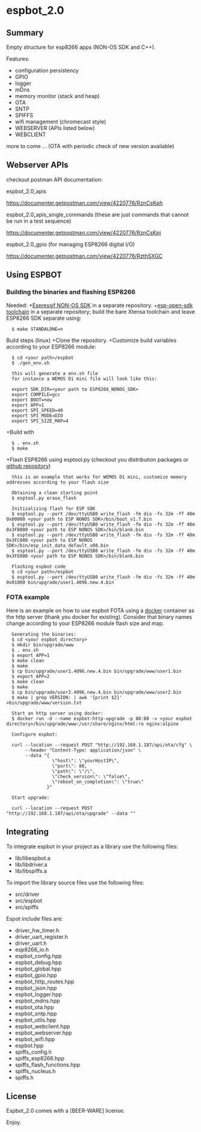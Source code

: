 # espbot_2.0

## Summary

Empty structure for esp8266 apps (NON-OS SDK and C++).

Features:

+ configuration persistency
+ GPIO
+ logger
+ mDns
+ memory monitor (stack and heap)
+ OTA
+ SNTP
+ SPIFFS
+ wifi management (chromecast style)
+ WEBSERVER (APIs listed below)
+ WEBCLIENT

more to come ... (OTA with periodic check of new version available)

## Webserver APIs

checkout postman API documentation:

espbot_2.0_apis

https://documenter.getpostman.com/view/4220776/RznCsKph

espbot_2.0_apis_single_commands
(these are just commands that cannot be run in a test sequence)

https://documenter.getpostman.com/view/4220776/RznCsKpj

espbot_2.0_gpio
(for managing ESP8266 digital I/O)

https://documenter.getpostman.com/view/4220776/RzthSXGC

## Using ESPBOT

### Building the binaries and flashing ESP8266

Needed:
+[Espressif NON-OS SDK](https://github.com/espressif/ESP8266_NONOS_SDK) in a separate repository.
+[esp-open-sdk toolchain](https://github.com/pfalcon/esp-open-sdk) in a separate repository; build the bare Xtensa toolchain and leave ESP8266 SDK separate using:

      $ make STANDALONE=n
 

Build steps (linux)
+Clone the repository.
+Customize build variables according to your ESP8266 module: 
      
      $ cd <your path>/espbot
      $ ./gen_env.sh

      this will generate a env.sh file
      for instance a WEMOS D1 mini file will look like this:
      
      export SDK_DIR=<your path to ESP8266_NONOS_SDK>
      export COMPILE=gcc
      export BOOT=new
      export APP=1
      export SPI_SPEED=40
      export SPI_MODE=DIO
      export SPI_SIZE_MAP=4

+Build with
  
      $ . env.sh
      $ make

+Flash ESP8266 using esptool.py (checkout you distribution packages or [github repository](https://github.com/espressif/esptool))
  
      this is an example that works for WEMOS D1 mini, customize memory addresses according to your flash size
      
      Obtaining a clean starting point
      $ esptool.py erase_flash
      
      Initizalizing flash for ESP SDK
      $ esptool.py --port /dev/ttyUSB0 write_flash -fm dio -fs 32m -ff 40m 0x00000 <your path to ESP NONOS SDK>/bin/boot_v1.7.bin 
      $ esptool.py --port /dev/ttyUSB0 write_flash -fm dio -fs 32m -ff 40m 0x3FB000 <your path to ESP NONOS SDK>/bin/blank.bin
      $ esptool.py --port /dev/ttyUSB0 write_flash -fm dio -fs 32m -ff 40m 0x3FC000 <your path to ESP NONOS SDK>/bin/esp_init_data_default_v08.bin
      $ esptool.py --port /dev/ttyUSB0 write_flash -fm dio -fs 32m -ff 40m 0x3FE000 <your path to ESP NONOS SDK>/bin/blank.bin
      
      Flashing espbot code
      $ cd <your path>/espbot
      $ esptool.py --port /dev/ttyUSB0 write_flash -fm dio -fs 32m -ff 40m 0x01000 bin/upgrade/user1.4096.new.4.bin

### FOTA example

Here is an example on how to use espbot FOTA using a [docker](https://www.docker.com/community-edition#/download) container as the http server (thank you docker for existing).
Consider that binary names change according to your ESP8266 module flash size and map.
      
      Generating the binaries:
      $ cd <your espbot directory>
      $ mkdir bin/upgrade/www
      $ . env.sh
      $ export APP=1
      $ make clean
      $ make
      $ cp bin/upgrade/user1.4096.new.4.bin bin/upgrade/www/user1.bin
      $ export APP=2
      $ make clean
      $ make
      $ cp bin/upgrade/user2.4096.new.4.bin bin/upgrade/www/user2.bin
      $ make | grep VERSION: | awk '{print $2}' >bin/upgrade/www/version.txt

      Start an http server using docker:
      $ docker run -d --name espbot-http-upgrade -p 80:80 -v <your espbot directory>/bin/upgrade/www:/usr/share/nginx/html:ro nginx:alpine

      Configure espbot:

      curl --location --request POST "http://192.168.1.187/api/ota/cfg" \
           --header "Content-Type: application/json" \
           --data "{
                     \"host\": \"yourHostIP\",
                     \"port\": 80,
                     \"path\": \"/\",
                     \"check_version\": \"false\",
                     \"reboot_on_completion\": \"true\"
                   }"
      
      Start upgrade:

      curl --location --request POST "http://192.168.1.187/api/ota/upgrade" --data ""

## Integrating

To integrate espbot in your project as a library use the following files:

+ lib/libespbot.a
+ lib/libdriver.a
+ lib/libspiffs.a

To import the library source files use the following files:

+ src/driver
+ src/espbot
+ src/spiffs

Espot include files are:

+ driver_hw_timer.h
+ driver_uart_register.h
+ driver_uart.h
+ esp8266_io.h
+ espbot_config.hpp
+ espbot_debug.hpp
+ espbot_global.hpp
+ espbot_gpio.hpp
+ espbot_http_routes.hpp
+ espbot_json.hpp
+ espbot_logger.hpp
+ espbot_mdns.hpp
+ espbot_ota.hpp
+ espbot_sntp.hpp
+ espbot_utils.hpp
+ espbot_webclient.hpp
+ espbot_webserver.hpp
+ espbot_wifi.hpp
+ espbot.hpp
+ spiffs_config.h
+ spiffs_esp8266.hpp
+ spiffs_flash_functions.hpp
+ spiffs_nucleus.h
+ spiffs.h

## License

Espbot_2.0 comes with a [BEER-WARE] license.

Enjoy.
